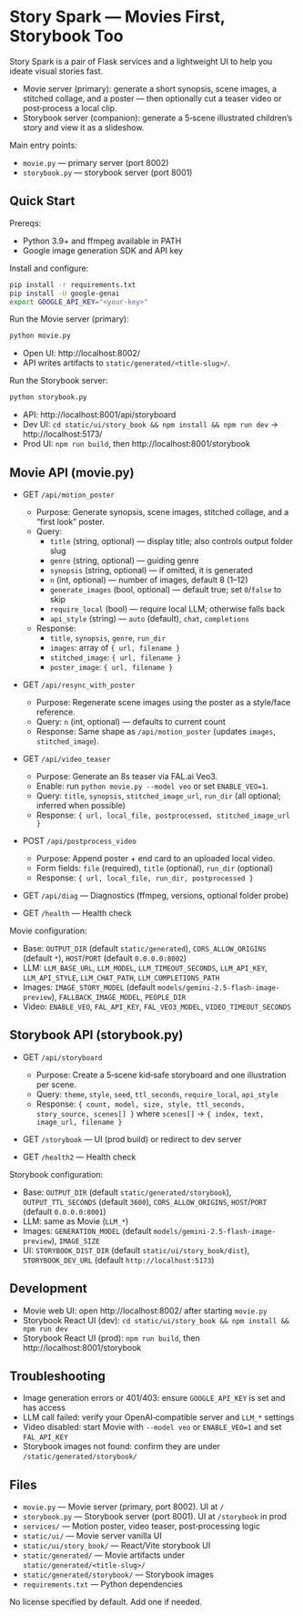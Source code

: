 # Story Spark — Movies First, Storybook Too

Story Spark is a pair of Flask services and a lightweight UI to help you ideate visual stories fast.

- Movie server (primary): generate a short synopsis, scene images, a stitched collage, and a poster — then optionally cut a teaser video or post‑process a local clip.
- Storybook server (companion): generate a 5‑scene illustrated children’s story and view it as a slideshow.

Main entry points:
- `movie.py` — primary server (port 8002)
- `storybook.py` — storybook server (port 8001)

## Quick Start

Prereqs:
- Python 3.9+ and ffmpeg available in PATH
- Google image generation SDK and API key

Install and configure:

```bash
pip install -r requirements.txt
pip install -U google-genai
export GOOGLE_API_KEY="<your-key>"
```

Run the Movie server (primary):

```bash
python movie.py
```

- Open UI: http://localhost:8002/
- API writes artifacts to `static/generated/<title-slug>/`.

Run the Storybook server:

```bash
python storybook.py
```

- API: http://localhost:8001/api/storyboard
- Dev UI: `cd static/ui/story_book && npm install && npm run dev` → http://localhost:5173/
- Prod UI: `npm run build`, then http://localhost:8001/storybook

## Movie API (movie.py)

- GET `/api/motion_poster`
  - Purpose: Generate synopsis, scene images, stitched collage, and a “first look” poster.
  - Query:
    - `title` (string, optional) — display title; also controls output folder slug
    - `genre` (string, optional) — guiding genre
    - `synopsis` (string, optional) — if omitted, it is generated
    - `n` (int, optional) — number of images, default 8 (1–12)
    - `generate_images` (bool, optional) — default true; set `0`/`false` to skip
    - `require_local` (bool) — require local LLM; otherwise falls back
    - `api_style` (string) — `auto` (default), `chat`, `completions`
  - Response:
    - `title`, `synopsis`, `genre`, `run_dir`
    - `images`: array of `{ url, filename }`
    - `stitched_image`: `{ url, filename }`
    - `poster_image`: `{ url, filename }`

- GET `/api/resync_with_poster`
  - Purpose: Regenerate scene images using the poster as a style/face reference.
  - Query: `n` (int, optional) — defaults to current count
  - Response: Same shape as `/api/motion_poster` (updates `images`, `stitched_image`).

- GET `/api/video_teaser`
  - Purpose: Generate an 8s teaser via FAL.ai Veo3.
  - Enable: run `python movie.py --model veo` or set `ENABLE_VEO=1`.
  - Query: `title`, `synopsis`, `stitched_image_url`, `run_dir` (all optional; inferred when possible)
  - Response: `{ url, local_file, postprocessed, stitched_image_url }`

- POST `/api/postprocess_video`
  - Purpose: Append poster + end card to an uploaded local video.
  - Form fields: `file` (required), `title` (optional), `run_dir` (optional)
  - Response: `{ url, local_file, run_dir, postprocessed }`

- GET `/api/diag` — Diagnostics (ffmpeg, versions, optional folder probe)
- GET `/health` — Health check

Movie configuration:
- Base: `OUTPUT_DIR` (default `static/generated`), `CORS_ALLOW_ORIGINS` (default `*`), `HOST`/`PORT` (default `0.0.0.0:8002`)
- LLM: `LLM_BASE_URL`, `LLM_MODEL`, `LLM_TIMEOUT_SECONDS`, `LLM_API_KEY`, `LLM_API_STYLE`, `LLM_CHAT_PATH`, `LLM_COMPLETIONS_PATH`
- Images: `IMAGE_STORY_MODEL` (default `models/gemini-2.5-flash-image-preview`), `FALLBACK_IMAGE_MODEL`, `PEOPLE_DIR`
- Video: `ENABLE_VEO`, `FAL_API_KEY`, `FAL_VEO3_MODEL`, `VIDEO_TIMEOUT_SECONDS`

## Storybook API (storybook.py)

- GET `/api/storyboard`
  - Purpose: Create a 5‑scene kid‑safe storyboard and one illustration per scene.
  - Query: `theme`, `style`, `seed`, `ttl_seconds`, `require_local`, `api_style`
  - Response: `{ count, model, size, style, ttl_seconds, story_source, scenes[] }` where `scenes[]` → `{ index, text, image_url, filename }`

- GET `/storybook` — UI (prod build) or redirect to dev server
- GET `/health2` — Health check

Storybook configuration:
- Base: `OUTPUT_DIR` (default `static/generated/storybook`), `OUTPUT_TTL_SECONDS` (default `3600`), `CORS_ALLOW_ORIGINS`, `HOST`/`PORT` (default `0.0.0.0:8001`)
- LLM: same as Movie (`LLM_*`)
- Images: `GENERATION_MODEL` (default `models/gemini-2.5-flash-image-preview`), `IMAGE_SIZE`
- UI: `STORYBOOK_DIST_DIR` (default `static/ui/story_book/dist`), `STORYBOOK_DEV_URL` (default `http://localhost:5173`)

## Development

- Movie web UI: open http://localhost:8002/ after starting `movie.py`
- Storybook React UI (dev): `cd static/ui/story_book && npm install && npm run dev`
- Storybook React UI (prod): `npm run build`, then http://localhost:8001/storybook

## Troubleshooting

- Image generation errors or 401/403: ensure `GOOGLE_API_KEY` is set and has access
- LLM call failed: verify your OpenAI‑compatible server and `LLM_*` settings
- Video disabled: start Movie with `--model veo` or `ENABLE_VEO=1` and set `FAL_API_KEY`
- Storybook images not found: confirm they are under `/static/generated/storybook/`

## Files

- `movie.py` — Movie server (primary, port 8002). UI at `/`
- `storybook.py` — Storybook server (port 8001). UI at `/storybook` in prod
- `services/` — Motion poster, video teaser, post‑processing logic
- `static/ui/` — Movie server vanilla UI
- `static/ui/story_book/` — React/Vite storybook UI
- `static/generated/` — Movie artifacts under `static/generated/<title‑slug>/`
- `static/generated/storybook/` — Storybook images
- `requirements.txt` — Python dependencies

No license specified by default. Add one if needed.

